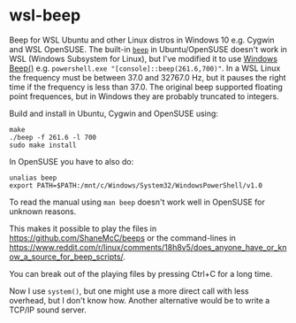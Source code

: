 # wsl-beep
Beep for WSL Ubuntu and other Linux distros in Windows 10 e.g. Cygwin and WSL OpenSUSE. The 
built-in [`beep`](https://linux.die.net/man/1/beep) in 
Ubuntu/OpenSUSE doesn't work in WSL (Windows Subsystem for Linux), but I've modified it to use
[Windows Beep()](https://msdn.microsoft.com/en-us/library/windows/desktop/ms679277(v=vs.85).aspx)
e.g. `powershell.exe "[console]::beep(261.6,700)"`. In a WSL Linux the frequency must be between 37.0 and 32767.0 Hz,
but it pauses the right time if the frequency is less than 37.0. The original beep supported floating point frequences,
but in Windows they are probably truncated to integers.

Build and install in Ubuntu, Cygwin and OpenSUSE using:
```
make
./beep -f 261.6 -l 700
sudo make install
```
In OpenSUSE you have to also do:
```
unalias beep
export PATH=$PATH:/mnt/c/Windows/System32/WindowsPowerShell/v1.0
```
To read the manual using `man beep` doesn't work well in OpenSUSE for unknown reasons.

This makes it possible to play the files in https://github.com/ShaneMcC/beeps or the command-lines in https://www.reddit.com/r/linux/comments/18h8v5/does_anyone_have_or_know_a_source_for_beep_scripts/.

You can break out of the playing files by pressing Ctrl+C for a long time.

Now I use `system()`, but one might use a more direct call with less overhead, but I don't know how. Another alternative would
be to write a TCP/IP sound server.
